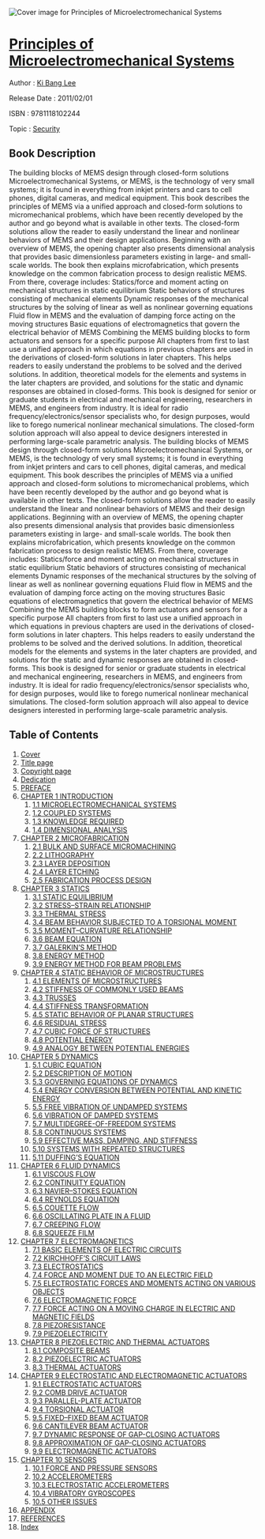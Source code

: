 ![Cover image for Principles of Microelectromechanical Systems](https://imgdetail.ebookreading.net/cover/cover/security/EB9781118102244.jpg)

[Principles of Microelectromechanical Systems](https://ebookreading.net/view/book/Principles+of+Microelectromechanical+Systems-EB9781118102244_1.html "Principles of Microelectromechanical Systems")
====================================================================================================================

Author : [Ki Bang Lee](https://ebookreading.net/search/author/Ki+Bang+Lee)

Release Date : 2011/02/01

ISBN : 9781118102244

Topic : [Security](https://ebookreading.net/search/category/security)

Book Description
-----------------

The building blocks of MEMS design through closed-form solutions
Microelectromechanical Systems, or MEMS, is the technology of very small systems; it is found in everything from inkjet printers and cars to cell phones, digital cameras, and medical equipment. This book describes the principles of MEMS via a unified approach and closed-form solutions to micromechanical problems, which have been recently developed by the author and go beyond what is available in other texts. The closed-form solutions allow the reader to easily understand the linear and nonlinear behaviors of MEMS and their design applications.
Beginning with an overview of MEMS, the opening chapter also presents dimensional analysis that provides basic dimensionless parameters existing in large- and small-scale worlds. The book then explains microfabrication, which presents knowledge on the common fabrication process to design realistic MEMS. From there, coverage includes:
Statics/force and moment acting on mechanical structures in static equilibrium
Static behaviors of structures consisting of mechanical elements
Dynamic responses of the mechanical structures by the solving of linear as well as nonlinear governing equations
Fluid flow in MEMS and the evaluation of damping force acting on the moving structures
Basic equations of electromagnetics that govern the electrical behavior of MEMS
Combining the MEMS building blocks to form actuators and sensors for a specific purpose
All chapters from first to last use a unified approach in which equations in previous chapters are used in the derivations of closed-form solutions in later chapters. This helps readers to easily understand the problems to be solved and the derived solutions. In addition, theoretical models for the elements and systems in the later chapters are provided, and solutions for the static and dynamic responses are obtained in closed-forms.
This book is designed for senior or graduate students in electrical and mechanical engineering, researchers in MEMS, and engineers from industry. It is ideal for radio frequency/electronics/sensor specialists who, for design purposes, would like to forego numerical nonlinear mechanical simulations. The closed-form solution approach will also appeal to device designers interested in performing large-scale parametric analysis.
              The building blocks of MEMS design through closed-form solutions
Microelectromechanical Systems, or MEMS, is the technology of very small systems; it is found in everything from inkjet printers and cars to cell phones, digital cameras, and medical equipment. This book describes the principles of MEMS via a unified approach and closed-form solutions to micromechanical problems, which have been recently developed by the author and go beyond what is available in other texts. The closed-form solutions allow the reader to easily understand the linear and nonlinear behaviors of MEMS and their design applications.
Beginning with an overview of MEMS, the opening chapter also presents dimensional analysis that provides basic dimensionless parameters existing in large- and small-scale worlds. The book then explains microfabrication, which presents knowledge on the common fabrication process to design realistic MEMS. From there, coverage includes:
Statics/force and moment acting on mechanical structures in static equilibrium
Static behaviors of structures consisting of mechanical elements
Dynamic responses of the mechanical structures by the solving of linear as well as nonlinear governing equations
Fluid flow in MEMS and the evaluation of damping force acting on the moving structures
Basic equations of electromagnetics that govern the electrical behavior of MEMS
Combining the MEMS building blocks to form actuators and sensors for a specific purpose
All chapters from first to last use a unified approach in which equations in previous chapters are used in the derivations of closed-form solutions in later chapters. This helps readers to easily understand the problems to be solved and the derived solutions. In addition, theoretical models for the elements and systems in the later chapters are provided, and solutions for the static and dynamic responses are obtained in closed-forms.
This book is designed for senior or graduate students in electrical and mechanical engineering, researchers in MEMS, and engineers from industry. It is ideal for radio frequency/electronics/sensor specialists who, for design purposes, would like to forego numerical nonlinear mechanical simulations. The closed-form solution approach will also appeal to device designers interested in performing large-scale parametric analysis.
              
Table of Contents
-----------------

1. [Cover](https://ebookreading.net/view/book/Principles+of+Microelectromechanical+Systems-EB9781118102244_1.html)
1. [Title page](https://ebookreading.net/view/book/Principles+of+Microelectromechanical+Systems-EB9781118102244_3.html)
1. [Copyright page](https://ebookreading.net/view/book/Principles+of+Microelectromechanical+Systems-EB9781118102244_4.html)
1. [Dedication](https://ebookreading.net/view/book/Principles+of+Microelectromechanical+Systems-EB9781118102244_5.html#f01)
1. [PREFACE](https://ebookreading.net/view/book/Principles+of+Microelectromechanical+Systems-EB9781118102244_7.html#f02)
1. [CHAPTER 1 INTRODUCTION](https://ebookreading.net/view/book/Principles+of+Microelectromechanical+Systems-EB9781118102244_0.html#c01)
    1. [1.1 MICROELECTROMECHANICAL SYSTEMS](https://ebookreading.net/view/book/Principles+of+Microelectromechanical+Systems-EB9781118102244_0.html#c01-sec1-0001)
    1. [1.2 COUPLED SYSTEMS](https://ebookreading.net/view/book/Principles+of+Microelectromechanical+Systems-EB9781118102244_0.html#c01-sec1-0002)
    1. [1.3 KNOWLEDGE REQUIRED](https://ebookreading.net/view/book/Principles+of+Microelectromechanical+Systems-EB9781118102244_0.html#c01-sec1-0003)
    1. [1.4 DIMENSIONAL ANALYSIS](https://ebookreading.net/view/book/Principles+of+Microelectromechanical+Systems-EB9781118102244_0.html#c01-sec1-0004)
1. [CHAPTER 2 MICROFABRICATION](https://ebookreading.net/view/book/Principles+of+Microelectromechanical+Systems-EB9781118102244_8.html#c02)
    1. [2.1 BULK AND SURFACE MICROMACHINING](https://ebookreading.net/view/book/Principles+of+Microelectromechanical+Systems-EB9781118102244_8.html#c02-sec1-0002)
    1. [2.2 LITHOGRAPHY](https://ebookreading.net/view/book/Principles+of+Microelectromechanical+Systems-EB9781118102244_8.html#c02-sec1-0003)
    1. [2.3 LAYER DEPOSITION](https://ebookreading.net/view/book/Principles+of+Microelectromechanical+Systems-EB9781118102244_8.html#c02-sec1-0004)
    1. [2.4 LAYER ETCHING](https://ebookreading.net/view/book/Principles+of+Microelectromechanical+Systems-EB9781118102244_8.html#c02-sec1-0005)
    1. [2.5 FABRICATION PROCESS DESIGN](https://ebookreading.net/view/book/Principles+of+Microelectromechanical+Systems-EB9781118102244_8.html#c02-sec1-0006)
1. [CHAPTER 3 STATICS](https://ebookreading.net/view/book/Principles+of+Microelectromechanical+Systems-EB9781118102244_9.html#c03)
    1. [3.1 STATIC EQUILIBRIUM](https://ebookreading.net/view/book/Principles+of+Microelectromechanical+Systems-EB9781118102244_9.html#c03-sec1-0002)
    1. [3.2 STRESS–STRAIN RELATIONSHIP](https://ebookreading.net/view/book/Principles+of+Microelectromechanical+Systems-EB9781118102244_9.html#c03-sec1-0003)
    1. [3.3 THERMAL STRESS](https://ebookreading.net/view/book/Principles+of+Microelectromechanical+Systems-EB9781118102244_9.html#c03-sec1-0004)
    1. [3.4 BEAM BEHAVIOR SUBJECTED TO A TORSIONAL MOMENT](https://ebookreading.net/view/book/Principles+of+Microelectromechanical+Systems-EB9781118102244_9.html#c03-sec1-0005)
    1. [3.5 MOMENT–CURVATURE RELATIONSHIP](https://ebookreading.net/view/book/Principles+of+Microelectromechanical+Systems-EB9781118102244_9.html#c03-sec1-0006)
    1. [3.6 BEAM EQUATION](https://ebookreading.net/view/book/Principles+of+Microelectromechanical+Systems-EB9781118102244_9.html#c03-sec1-0007)
    1. [3.7 GALERKIN’S METHOD](https://ebookreading.net/view/book/Principles+of+Microelectromechanical+Systems-EB9781118102244_9.html#c03-sec1-0008)
    1. [3.8 ENERGY METHOD](https://ebookreading.net/view/book/Principles+of+Microelectromechanical+Systems-EB9781118102244_9.html#c03-sec1-0009)
    1. [3.9 ENERGY METHOD FOR BEAM PROBLEMS](https://ebookreading.net/view/book/Principles+of+Microelectromechanical+Systems-EB9781118102244_9.html#c03-sec1-0010)
1. [CHAPTER 4 STATIC BEHAVIOR OF MICROSTRUCTURES](https://ebookreading.net/view/book/Principles+of+Microelectromechanical+Systems-EB9781118102244_10.html#c04)
    1. [4.1 ELEMENTS OF MICROSTRUCTURES](https://ebookreading.net/view/book/Principles+of+Microelectromechanical+Systems-EB9781118102244_10.html#c04-sec1-0002)
    1. [4.2 STIFFNESS OF COMMONLY USED BEAMS](https://ebookreading.net/view/book/Principles+of+Microelectromechanical+Systems-EB9781118102244_10.html#c04-sec1-0003)
    1. [4.3 TRUSSES](https://ebookreading.net/view/book/Principles+of+Microelectromechanical+Systems-EB9781118102244_10.html#c04-sec1-0004)
    1. [4.4 STIFFNESS TRANSFORMATION](https://ebookreading.net/view/book/Principles+of+Microelectromechanical+Systems-EB9781118102244_10.html#c04-sec1-0005)
    1. [4.5 STATIC BEHAVIOR OF PLANAR STRUCTURES](https://ebookreading.net/view/book/Principles+of+Microelectromechanical+Systems-EB9781118102244_10.html#c04-sec1-0006)
    1. [4.6 RESIDUAL STRESS](https://ebookreading.net/view/book/Principles+of+Microelectromechanical+Systems-EB9781118102244_10.html#c04-sec1-0007)
    1. [4.7 CUBIC FORCE OF STRUCTURES](https://ebookreading.net/view/book/Principles+of+Microelectromechanical+Systems-EB9781118102244_10.html#c04-sec1-0008)
    1. [4.8 POTENTIAL ENERGY](https://ebookreading.net/view/book/Principles+of+Microelectromechanical+Systems-EB9781118102244_10.html#c04-sec1-0009)
    1. [4.9 ANALOGY BETWEEN POTENTIAL ENERGIES](https://ebookreading.net/view/book/Principles+of+Microelectromechanical+Systems-EB9781118102244_10.html#c04-sec1-0010)
1. [CHAPTER 5 DYNAMICS](https://ebookreading.net/view/book/Principles+of+Microelectromechanical+Systems-EB9781118102244_11.html#c05)
    1. [5.1 CUBIC EQUATION](https://ebookreading.net/view/book/Principles+of+Microelectromechanical+Systems-EB9781118102244_11.html#c05-sec1-0002)
    1. [5.2 DESCRIPTION OF MOTION](https://ebookreading.net/view/book/Principles+of+Microelectromechanical+Systems-EB9781118102244_11.html#c05-sec1-0003)
    1. [5.3 GOVERNING EQUATIONS OF DYNAMICS](https://ebookreading.net/view/book/Principles+of+Microelectromechanical+Systems-EB9781118102244_11.html#c05-sec1-0004)
    1. [5.4 ENERGY CONVERSION BETWEEN POTENTIAL AND KINETIC ENERGY](https://ebookreading.net/view/book/Principles+of+Microelectromechanical+Systems-EB9781118102244_11.html#c05-sec1-0005)
    1. [5.5 FREE VIBRATION OF UNDAMPED SYSTEMS](https://ebookreading.net/view/book/Principles+of+Microelectromechanical+Systems-EB9781118102244_11.html#c05-sec1-0006)
    1. [5.6 VIBRATION OF DAMPED SYSTEMS](https://ebookreading.net/view/book/Principles+of+Microelectromechanical+Systems-EB9781118102244_11.html#c05-sec1-0007)
    1. [5.7 MULTIDEGREE-OF-FREEDOM SYSTEMS](https://ebookreading.net/view/book/Principles+of+Microelectromechanical+Systems-EB9781118102244_11.html#c05-sec1-0008)
    1. [5.8 CONTINUOUS SYSTEMS](https://ebookreading.net/view/book/Principles+of+Microelectromechanical+Systems-EB9781118102244_11.html#c05-sec1-0009)
    1. [5.9 EFFECTIVE MASS, DAMPING, AND STIFFNESS](https://ebookreading.net/view/book/Principles+of+Microelectromechanical+Systems-EB9781118102244_11.html#c05-sec1-0010)
    1. [5.10 SYSTEMS WITH REPEATED STRUCTURES](https://ebookreading.net/view/book/Principles+of+Microelectromechanical+Systems-EB9781118102244_11.html#c05-sec1-0011)
    1. [5.11 DUFFING’S EQUATION](https://ebookreading.net/view/book/Principles+of+Microelectromechanical+Systems-EB9781118102244_11.html#c05-sec1-0012)
1. [CHAPTER 6 FLUID DYNAMICS](https://ebookreading.net/view/book/Principles+of+Microelectromechanical+Systems-EB9781118102244_12.html#c06)
    1. [6.1 VISCOUS FLOW](https://ebookreading.net/view/book/Principles+of+Microelectromechanical+Systems-EB9781118102244_12.html#c06-sec1-0002)
    1. [6.2 CONTINUITY EQUATION](https://ebookreading.net/view/book/Principles+of+Microelectromechanical+Systems-EB9781118102244_12.html#c06-sec1-0003)
    1. [6.3 NAVIER–STOKES EQUATION](https://ebookreading.net/view/book/Principles+of+Microelectromechanical+Systems-EB9781118102244_12.html#c06-sec1-0004)
    1. [6.4 REYNOLDS EQUATION](https://ebookreading.net/view/book/Principles+of+Microelectromechanical+Systems-EB9781118102244_12.html#c06-sec1-0005)
    1. [6.5 COUETTE FLOW](https://ebookreading.net/view/book/Principles+of+Microelectromechanical+Systems-EB9781118102244_12.html#c06-sec1-0006)
    1. [6.6 OSCILLATING PLATE IN A FLUID](https://ebookreading.net/view/book/Principles+of+Microelectromechanical+Systems-EB9781118102244_12.html#c06-sec1-0007)
    1. [6.7 CREEPING FLOW](https://ebookreading.net/view/book/Principles+of+Microelectromechanical+Systems-EB9781118102244_12.html#c06-sec1-0008)
    1. [6.8 SQUEEZE FILM](https://ebookreading.net/view/book/Principles+of+Microelectromechanical+Systems-EB9781118102244_12.html#c06-sec1-0009)
1. [CHAPTER 7 ELECTROMAGNETICS](https://ebookreading.net/view/book/Principles+of+Microelectromechanical+Systems-EB9781118102244_14.html#c07)
    1. [7.1 BASIC ELEMENTS OF ELECTRIC CIRCUITS](https://ebookreading.net/view/book/Principles+of+Microelectromechanical+Systems-EB9781118102244_14.html#c07-sec1-0002)
    1. [7.2 KIRCHHOFF’S CIRCUIT LAWS](https://ebookreading.net/view/book/Principles+of+Microelectromechanical+Systems-EB9781118102244_14.html#c07-sec1-0003)
    1. [7.3 ELECTROSTATICS](https://ebookreading.net/view/book/Principles+of+Microelectromechanical+Systems-EB9781118102244_14.html#c07-sec1-0004)
    1. [7.4 FORCE AND MOMENT DUE TO AN ELECTRIC FIELD](https://ebookreading.net/view/book/Principles+of+Microelectromechanical+Systems-EB9781118102244_14.html#c07-sec1-0005)
    1. [7.5 ELECTROSTATIC FORCES AND MOMENTS ACTING ON VARIOUS OBJECTS](https://ebookreading.net/view/book/Principles+of+Microelectromechanical+Systems-EB9781118102244_14.html#c07-sec1-0006)
    1. [7.6 ELECTROMAGNETIC FORCE](https://ebookreading.net/view/book/Principles+of+Microelectromechanical+Systems-EB9781118102244_14.html#c07-sec1-0007)
    1. [7.7 FORCE ACTING ON A MOVING CHARGE IN ELECTRIC AND MAGNETIC FIELDS](https://ebookreading.net/view/book/Principles+of+Microelectromechanical+Systems-EB9781118102244_14.html#c07-sec1-0008)
    1. [7.8 PIEZORESISTANCE](https://ebookreading.net/view/book/Principles+of+Microelectromechanical+Systems-EB9781118102244_14.html#c07-sec1-0009)
    1. [7.9 PIEZOELECTRICITY](https://ebookreading.net/view/book/Principles+of+Microelectromechanical+Systems-EB9781118102244_14.html#c07-sec1-0010)
1. [CHAPTER 8 PIEZOELECTRIC AND THERMAL ACTUATORS](https://ebookreading.net/view/book/Principles+of+Microelectromechanical+Systems-EB9781118102244_15.html#c08)
    1. [8.1 COMPOSITE BEAMS](https://ebookreading.net/view/book/Principles+of+Microelectromechanical+Systems-EB9781118102244_15.html#c08-sec1-0002)
    1. [8.2 PIEZOELECTRIC ACTUATORS](https://ebookreading.net/view/book/Principles+of+Microelectromechanical+Systems-EB9781118102244_15.html#c08-sec1-0003)
    1. [8.3 THERMAL ACTUATORS](https://ebookreading.net/view/book/Principles+of+Microelectromechanical+Systems-EB9781118102244_15.html#c08-sec1-0004)
1. [CHAPTER 9 ELECTROSTATIC AND ELECTROMAGNETIC ACTUATORS](https://ebookreading.net/view/book/Principles+of+Microelectromechanical+Systems-EB9781118102244_16.html#c09)
    1. [9.1 ELECTROSTATIC ACTUATORS](https://ebookreading.net/view/book/Principles+of+Microelectromechanical+Systems-EB9781118102244_16.html#c09-sec1-0002)
    1. [9.2 COMB DRIVE ACTUATOR](https://ebookreading.net/view/book/Principles+of+Microelectromechanical+Systems-EB9781118102244_16.html#c09-sec1-0003)
    1. [9.3 PARALLEL-PLATE ACTUATOR](https://ebookreading.net/view/book/Principles+of+Microelectromechanical+Systems-EB9781118102244_16.html#c09-sec1-0004)
    1. [9.4 TORSIONAL ACTUATOR](https://ebookreading.net/view/book/Principles+of+Microelectromechanical+Systems-EB9781118102244_16.html#c09-sec1-0005)
    1. [9.5 FIXED–FIXED BEAM ACTUATOR](https://ebookreading.net/view/book/Principles+of+Microelectromechanical+Systems-EB9781118102244_16.html#c09-sec1-0006)
    1. [9.6 CANTILEVER BEAM ACTUATOR](https://ebookreading.net/view/book/Principles+of+Microelectromechanical+Systems-EB9781118102244_16.html#c09-sec1-0007)
    1. [9.7 DYNAMIC RESPONSE OF GAP-CLOSING ACTUATORS](https://ebookreading.net/view/book/Principles+of+Microelectromechanical+Systems-EB9781118102244_16.html#c09-sec1-0008)
    1. [9.8 APPROXIMATION OF GAP-CLOSING ACTUATORS](https://ebookreading.net/view/book/Principles+of+Microelectromechanical+Systems-EB9781118102244_16.html#c09-sec1-0009)
    1. [9.9 ELECTROMAGNETIC ACTUATORS](https://ebookreading.net/view/book/Principles+of+Microelectromechanical+Systems-EB9781118102244_16.html#c09-sec1-0010)
1. [CHAPTER 10 SENSORS](https://ebookreading.net/view/book/Principles+of+Microelectromechanical+Systems-EB9781118102244_0.html#c10)
    1. [10.1 FORCE AND PRESSURE SENSORS](https://ebookreading.net/view/book/Principles+of+Microelectromechanical+Systems-EB9781118102244_0.html#c10-sec1-0002)
    1. [10.2 ACCELEROMETERS](https://ebookreading.net/view/book/Principles+of+Microelectromechanical+Systems-EB9781118102244_0.html#c10-sec1-0003)
    1. [10.3 ELECTROSTATIC ACCELEROMETERS](https://ebookreading.net/view/book/Principles+of+Microelectromechanical+Systems-EB9781118102244_0.html#c10-sec1-0004)
    1. [10.4 VIBRATORY GYROSCOPES](https://ebookreading.net/view/book/Principles+of+Microelectromechanical+Systems-EB9781118102244_0.html#c10-sec1-0005)
    1. [10.5 OTHER ISSUES](https://ebookreading.net/view/book/Principles+of+Microelectromechanical+Systems-EB9781118102244_0.html#c10-sec1-0006)
1. [APPENDIX](https://ebookreading.net/view/book/Principles+of+Microelectromechanical+Systems-EB9781118102244_17.html#a01)
1. [REFERENCES](https://ebookreading.net/view/book/Principles+of+Microelectromechanical+Systems-EB9781118102244_18.html#b01)
1. [Index](https://ebookreading.net/view/book/Principles+of+Microelectromechanical+Systems-EB9781118102244_19.html)

